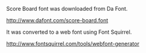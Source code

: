 Score Board font was downloaded from Da Font.

http://www.dafont.com/score-board.font

It was converted to a web font using Font Squirrel.

http://www.fontsquirrel.com/tools/webfont-generator
